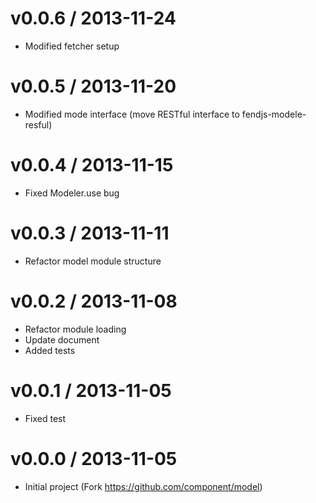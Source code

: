 # v0.0.6 / 2013-11-24

* Modified fetcher setup

# v0.0.5 / 2013-11-20

* Modified mode interface (move RESTful interface to fendjs-modele-resful)

# v0.0.4 / 2013-11-15

* Fixed Modeler.use bug

# v0.0.3 / 2013-11-11

* Refactor model module structure

# v0.0.2 / 2013-11-08

* Refactor module loading
* Update document
* Added tests

# v0.0.1 / 2013-11-05

* Fixed test

# v0.0.0 / 2013-11-05

* Initial project (Fork https://github.com/component/model)
